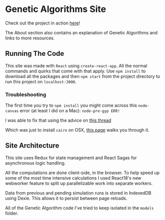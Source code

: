 
# Genetic Algorithms Site
Check out the project in action [here](https://genetic-algorithms-demo.vercel.app)!

The About section also contains an explanation of Genetic Algorithms and links to more resources.

## Running The Code
This site was made with `React` using `create-react-app`. All the normal commands and quirks that come with that apply.
Use `npm install` to download all the packages and then `npm start` from the project directory to run this project
on `localhost:3000`.

### Troubleshooting
The first time you try to `npm install` you might come across this `node-canvas` error (at least I did on a Mac):
`node-pre-gyp ERR!`

I was able to fix that using the advice on [this thread](https://github.com/Automattic/node-canvas/issues/1825)

Which was just to install `cairo` on OSX, [this page](https://github.com/Automattic/node-canvas/wiki/Installation%3A-Mac-OS-X) walks you through it.

## Site Architecture
This site uses Redux for state management and React Sagas for asynchronous logic handling.

All the computations are done client-side, in the browser. To help speed up some of the most time intensive calculations
I used React18's new webworker feature to split up parallelizable work into separate workers.

Data from previous and pending simulation runs is stored in IndexedDB using Dexie. This allows it to persist between page reloads.

All of the Genetic Algorithm code I've tried to keep isolated in the `models` folder.
